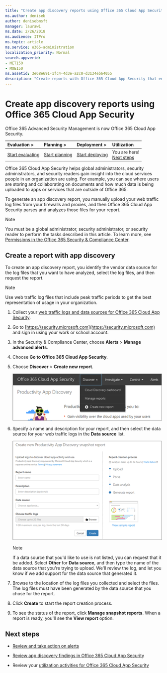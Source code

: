 ```yaml
---
title: "Create app discovery reports using Office 365 Cloud App Security"
ms.author: deniseb
author: denisebmsft
manager: laurawi
ms.date: 2/26/2018
ms.audience: ITPro
ms.topic: article
ms.service: o365-administration
localization_priority: Normal
search.appverid:
- MET150
- MOE150
ms.assetid: 3e68e691-1fc4-4d3e-a2c0-d3134eb64055
description: "Create reports with Office 365 Cloud App Security that enable you to understand how people in your organization are using Office 365 and other apps."
---
```


# Create app discovery reports using Office 365 Cloud App Security

Office 365 Advanced Security Management is now Office 365 Cloud App Security.
  
|****Evaluation** \>**|****Planning** \>**|****Deployment** \>**|****Utilization****|
|:-----|:-----|:-----|:-----|
|[Start evaluating](office-365-cas-overview.md) <br/> |[Start planning](get-ready-for-office-365-cas.md) <br/> |[Start deploying](turn-on-office-365-cas.md) <br/> |You are here!  <br/> [Next steps](#next-steps) <br/> |
   
Office 365 Cloud App Security helps global administrators, security administrators, and security readers gain insight into the cloud services people in an organization are using. For example, you can see where users are storing and collaborating on documents and how much data is being uploaded to apps or services that are outside of Office 365.
  
To generate an app discovery report, you manually upload your web traffic log files from your firewalls and proxies, and then Office 365 Cloud App Security parses and analyzes those files for your report.
  
> [!NOTE]
> You must be a global administrator, security administrator, or security reader to perform the tasks described in this article. To learn more, see [Permissions in the Office 365 Security &amp; Compliance Center](permissions-in-the-security-and-compliance-center.md). 
  
## Create a report with app discovery

To create an app discovery report, you identify the vendor data source for the log files that you want to have analyzed, select the log files, and then request the report.
  
> [!NOTE]
> Use web traffic log files that include peak traffic periods to get the best representation of usage in your organization. 
  
1. Collect your [web traffic logs and data sources for Office 365 Cloud App Security](web-traffic-logs-and-data-sources-for-ocas.md).
    
2. Go to [https://security.microsoft.com](https://security.microsoft.com) and sign in using your work or school account. 
    
3. In the Security &amp; Compliance Center, choose **Alerts** \> **Manage advanced alerts**.
    
4. Choose **Go to Office 365 Cloud App Security**.
    
5. Choose **Discover** \> **Create new report**.
    
    ![In the Office 365 CAS portal, choose Discover](media/73b5299f-94b5-49dd-a00f-154d188eb2c5.png)
  
6. Specify a name and description for your report, and then select the data source for your web traffic logs in the **Data source** list. 
    
    ![In O365 CAS, choose Discover \> Create new report](media/22e660f0-5eb2-49fa-9fea-f88a5809a07b.png)
  
    > [!NOTE]
    > If a data source that you'd like to use is not listed, you can request that it be added. Select **Other** for **Data source**, and then type the name of the data source that you're trying to upload. We'll review the log, and let you know if we add support for the data source that generated it. 
  
7. Browse to the location of the log files you collected and select the files. The log files must have been generated by the data source that you chose for the report.
    
8. Click **Create** to start the report creation process. 
    
9. To see the status of the report, click **Manage snapshot reports**. When a report is ready, you'll see the **View report** option. 
    
## Next steps

- [Review and take action on alerts](review-office-365-cas-alerts.md)
    
- [Review app discovery findings in Office 365 Cloud App Security](review-app-discovery-findings-in-ocas.md)
    
- Review your [utilization activities for Office 365 Cloud App Security](utilization-activities-for-ocas.md)
    


